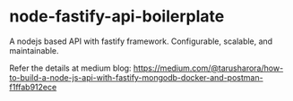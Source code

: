 # node-fastify-api-boilerplate
A nodejs based API with fastify framework. Configurable, scalable, and maintainable.

Refer the details at medium blog:
https://medium.com/@tarusharora/how-to-build-a-node-js-api-with-fastify-mongodb-docker-and-postman-f1ffab912ece
